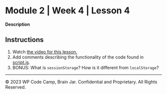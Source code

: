 # Module 2 | Week 4 | Lesson 4
**Description**

## Instructions
1. Watch [the video for this lesson.]()
2. Add comments describing the functionality of the code found in [script.js](./assets/js/script.js).
3. BONUS: What is `sessionStorage`? How is it different from `localStorage`?

---
© 2023 WP Code Camp, Brain Jar. Confidential and Proprietary. All Rights Reserved.
